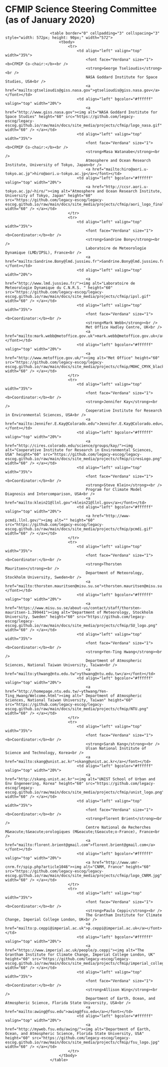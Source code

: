 <h1 class="title">CFMIP Science Steering Committee (as of January 2020)</h1>

<div id="cog_post_body">

						<table border="0" cellpadding="3" cellspacing="3" style="width: 572px; height: 90px;" width="572">
							<tbody>
								<tr>
									<td align="left" valign="top" width="35%">
										<font face="Verdana" size="1"><b>CFMIP Co-chair:</b><br />
										<strong>George Tselioudis</strong><br />
										NASA Goddard Institute for Space Studies, USA<br />
										<a href="mailto:gtselioudis@giss.nasa.gov">gtselioudis@giss.nasa.gov</a></font></td>
									<td align="left" bgcolor="#ffffff" valign="top" width="20%">
										<a href="http://www.giss.nasa.gov"><img alt="NASA Goddard Institute for Space Studies" height="60" src="https://github.com/legacy-escog/legacy-escog.github.io/raw/main/docs/site_media/projects/cfmip/logo_nasa.gif" width="60" /> </a></td>
									<td align="left" valign="top" width="35%">
										<font face="Verdana" size="1"><b>CFMIP Co-chair:</b><br />
										<strong>Masa Watanabe</strong><br />
										Atmosphere and Ocean Research Institute, University of Tokyo, Japan<br />
										<a href="mailto:hiro@aori.u-tokyo.ac.jp">hiro@aori.u-tokyo.ac.jp</a></font></td>
									<td align="left" bgcolor="#ffffff" valign="top" width="20%">
										<a href="http://ccsr.aori.u-tokyo.ac.jp/~hiro/"><img alt="Atmosphere and Ocean Research Institute, University of Tokyo, Japan" height="60" src="https://github.com/legacy-escog/legacy-escog.github.io/raw/main/docs/site_media/projects/cfmip/aori_logo_final_transback.png" width="60" /> </a></td>
								</tr>
								<tr>
									<td align="left" valign="top" width="35%">
										<font face="Verdana" size="1"><b>Coordinator:</b><br />
										<strong>Sandrine Bony</strong><br />
										Laboratoire de Meteorologie Dynamique (LMD/IPSL), France<br />
										<a href="mailto:Sandrine.Bony@lmd.jussieu.fr">Sandrine.Bony@lmd.jussieu.fr</a></font></td>
									<td align="left" valign="top" width="20%">
										<a href="http://www.lmd.jussieu.fr/"><img alt="Laboratoire de Meteorologie Dynamique du C.N.R.S. " height="60" src="https://github.com/legacy-escog/legacy-escog.github.io/raw/main/docs/site_media/projects/cfmip/ipsl.gif" width="60" /> </a></td>
									<td align="left" valign="top" width="35%">
										<font face="Verdana" size="1"><b>Coordinator:</b><br />
										<strong>Mark Webb</strong><br />
										Met Office Hadley Centre, UK<br />
										<a href="mailto:mark.webb@metoffice.gov.uk">mark.webb@metoffice.gov.uk</a></font></td>
									<td align="left" bgcolor="#ffffff" valign="top" width="20%">
										<a href="http://www.metoffice.gov.uk/"><img alt="Met Office" height="60" src="https://github.com/legacy-escog/legacy-escog.github.io/raw/main/docs/site_media/projects/cfmip/MOHC_CMYK_blackbackg.jpg" width="60" /> </a></td>
								</tr>
								<tr>
									<td align="left" valign="top" width="35%">
										<font face="Verdana" size="1"><b>Coordinator:</b><br />
										<strong>Jennifer Kay</strong><br />
										Cooperative Institute for Research in Environmental Sciences, USA<br />
										<a href="mailto:Jennifer.E.Kay@Colorado.edu">Jennifer.E.Kay@Colorado.edu</a></font></td>
									<td align="left" bgcolor="#ffffff" valign="top" width="20%">
										<a href="http://cires.colorado.edu/science/groups/kay/"><img alt="Cooperative Institute for Research in Environmental Sciences, USA" height="60" src="https://github.com/legacy-escog/legacy-escog.github.io/raw/main/docs/site_media/projects/cfmip/ciresLogo.png" width="60" /> </a></td>
									<td align="left" valign="top" width="35%">
										<font face="Verdana" size="1"><b>Coordinator:</b><br />
										<strong>Steve Klein</strong><br />
										Program for Climate Model Diagnosis and Intercomparison, USA<br />
										<a href="mailto:klein21@llnl.gov">klein21@llnl.gov</a></font></td>
									<td align="left" bgcolor="#ffffff" valign="top" width="20%">
										<a href="http://www-pcmdi.llnl.gov/"><img alt="" height="60" src="https://github.com/legacy-escog/legacy-escog.github.io/raw/main/docs/site_media/projects/cfmip/pcmdi.gif" width="60" /> </a></td>
								</tr>
								<tr>
									<td align="left" valign="top" width="35%">
										<font face="Verdana" size="1"><b>Coordinator:</b><br />
										<strong>Thorsten Mauritsen</strong><br />
										Department of Meteorology, Stockholm University, Sweden<br />
										<a href="mailto:thorsten.mauritsen@misu.su.se">thorsten.mauritsen@misu.su.se</a></font></td>
									<td align="left" bgcolor="#ffffff" valign="top" width="20%">
										<a href="https://www.misu.su.se/about-us/contact/staff/thorsten-mauritsen-1.399441"><img alt="Department of Meteorology, Stockholm University, Sweden" height="60" src="https://github.com/legacy-escog/legacy-escog.github.io/raw/main/docs/site_media/projects/cfmip/SU_logo.png" width="60" /> </a></td>
									<td align="left" valign="top" width="35%">
										<font face="Verdana" size="1"><b>Coordinator:</b><br />
										<strong>Yen-Ting Hwang</strong><br />
										Department of Atmospheric Sciences, National Taiwan University, Taiwan<br />
										<a href="mailto:ythwang@ntu.edu.tw">ythwang@ntu.edu.tw</a></font></td>
									<td align="left" bgcolor="#ffffff" valign="top" width="20%">
										<a href="http://homepage.ntu.edu.tw/~ythwang/Yen-Ting_Hwang/Welcome.html"><img alt=" Department of Atmospheric Sciences, National Taiwan University, Taiwan" height="60" src="https://github.com/legacy-escog/legacy-escog.github.io/raw/main/docs/site_media/projects/cfmip/NTU.png" width="60" /> </a></td>
								</tr>
								<tr>
									<td align="left" valign="top" width="35%">
										<font face="Verdana" size="1"><b>Coordinator:</b><br />
										<strong>Sarah Kang</strong><br />
										Ulsan National Institute of Science and Technology, Korea<br />
										<a href="mailto:skang@unist.ac.kr">skang@unist.ac.kr</a></font></td>
									<td align="left" bgcolor="#ffffff" valign="top" width="20%">
										<a href="http://skang.unist.ac.kr"><img alt="UNIST School of Urban and Env Engeneering, Korea" height="60" src="https://github.com/legacy-escog/legacy-escog.github.io/raw/main/docs/site_media/projects/cfmip/unist_logo.png" width="60" /> </a></td>
									<td align="left" valign="top" width="35%">
										<font face="Verdana" size="1"><b>Coordinator:</b><br />
										<strong>Florent Brient</strong><br />
										Centre National de Recherches M&eacute;t&eacute;orologiques (M&eacute;t&eacute;o-France), France<br />
										<a href="mailto:florent.brient@gmail.com">florent.brient@gmail.com</a></font></td>
									<td align="left" bgcolor="#ffffff" valign="top" width="20%">
										<a href="http://www.umr-cnrm.fr/spip.php?article1046"><img alt="CNRM, France" height="60" src="https://github.com/legacy-escog/legacy-escog.github.io/raw/main/docs/site_media/projects/cfmip/logo_CNRM.jpg" width="60" /> </a></td>
								</tr>
								<tr>
									<td align="left" valign="top" width="35%">
										<font face="Verdana" size="1"><b>Coordinator:</b><br />
										<strong>Paulo Ceppi</strong><br />
										The Grantham Institute for Climate Change, Imperial College London, UK<br />
										<a href="mailto:p.ceppi@imperial.ac.uk">p.ceppi@imperial.ac.uk</a></font></td>
									<td align="left" bgcolor="#ffffff" valign="top" width="20%">
										<a href="https://www.imperial.ac.uk/people/p.ceppi"><img alt="The Grantham Institute for Climate Change, Imperial College London, UK" height="60" src="https://github.com/legacy-escog/legacy-escog.github.io/raw/main/docs/site_media/projects/cfmip/imperial_college_logo.jpg" width="60" /> </a></td>
									<td align="left" valign="top" width="35%">
										<font face="Verdana" size="1"><b>Coordinator:</b><br />
										<strong>Allison Wing</strong><br />
										Department of Earth, Ocean, and Atmospheric Science, Florida State University, USA<br />
										<a href="mailto:awing@fsu.edu">awing@fsu.edu</a></font></td>
									<td align="left" bgcolor="#ffffff" valign="top" width="20%">
										<a href="http://myweb.fsu.edu/awing/"><img alt="Department of Earth, Ocean, and Atmospheric Science, Florida State University, USA" height="60" src="https://github.com/legacy-escog/legacy-escog.github.io/raw/main/docs/site_media/projects/cfmip/fsu_logo.jpg" width="60" /> </a></td>
								</tr>
							</tbody>
						</table>
						

</div>
